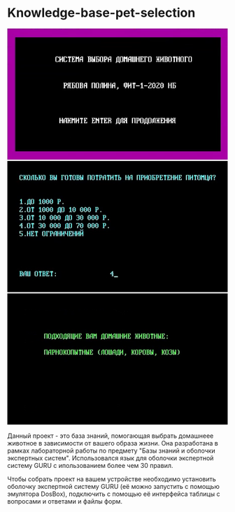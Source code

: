# Knowledge-base-pet-selection

<img src="Preview.png" height="300">
<img src="Preview(2).png" height="300">
<img src="Preview(3).png" height="300">

Данный проект - это база знаний, помогающая выбрать домашнеее животное в зависимости от вашего образа жизни. Она разработана в рамках лабораторной работы по предмету "Базы знаний и оболочки экспертных систем". Использовался язык для оболочки экспертной систему GURU с ипользованием более чем 30 правил.

Чтобы собрать проект на вашем устройстве необходимо установить оболочку экспертной систему GURU (её можно запустить с помощью эмулятора DosBox), подключить с помощью её интерфейса таблицы с вопросами и ответами и файлы форм.

